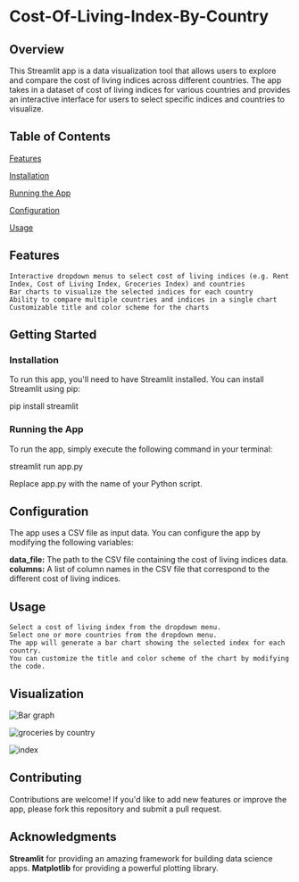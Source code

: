 # Cost-Of-Living-Index-By-Country

## Overview

This Streamlit app is a data visualization tool that allows users to explore and compare the cost of living indices across different countries. The app takes in a dataset of cost of living indices for various countries and provides an interactive interface for users to select specific indices and countries to visualize.

## Table of Contents

[Features](features)

[Installation](installation)

[Running the App](runningtheapp)

[Configuration](configuration)

[Usage](usage)

## Features

    Interactive dropdown menus to select cost of living indices (e.g. Rent Index, Cost of Living Index, Groceries Index) and countries
    Bar charts to visualize the selected indices for each country
    Ability to compare multiple countries and indices in a single chart
    Customizable title and color scheme for the charts

## Getting Started

### Installation

To run this app, you'll need to have Streamlit installed. You can install Streamlit using pip:
  
  pip install streamlit

### Running the App

To run the app, simply execute the following command in your terminal: 

   streamlit run app.py

Replace app.py with the name of your Python script.

## Configuration

The app uses a CSV file as input data. You can configure the app by modifying the following variables:

  **data_file:** The path to the CSV file containing the cost of living indices data.
   **columns:**  A list of column names in the CSV file that correspond to the different cost of living indices.

## Usage

    Select a cost of living index from the dropdown menu.
    Select one or more countries from the dropdown menu.
    The app will generate a bar chart showing the selected index for each country.
    You can customize the title and color scheme of the chart by modifying the code.

## Visualization

![Bar graph](https://github.com/user-attachments/assets/89514d16-ccd4-416c-a164-34757f5e01d5)

![groceries by country](https://github.com/user-attachments/assets/55721f7e-d698-467b-a8f9-befac21bece0)

![index](https://github.com/user-attachments/assets/285e279c-6897-4ff6-bc72-d8b15e666492)


## Contributing

Contributions are welcome! If you'd like to add new features or improve the app, please fork this repository and submit a pull request.

## Acknowledgments

  **Streamlit** for providing an amazing framework for building data science apps.
    **Matplotlib** for providing a powerful plotting library.
